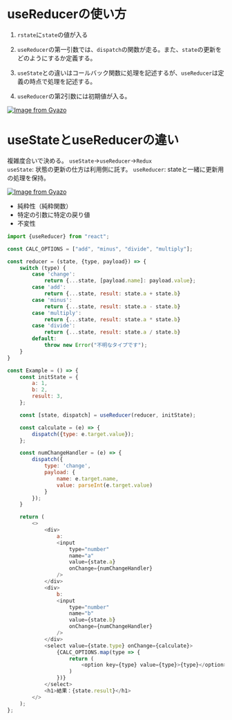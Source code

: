 # useReducerの使い方

1. `rstate`に`state`の値が入る

2. `useReducer`の第一引数では、`dispatch`の関数が走る。また、`state`の更新をどのようにするか定義する。

3. `useState`との違いはコールバック関数に処理を記述するが、`useReducer`は定義の時点で処理を記述する。

4. `useReducer`の第2引数には初期値が入る。

[![Image from Gyazo](https://i.gyazo.com/2fdc321407d0080d3c7b98efd7969d25.png)](https://gyazo.com/2fdc321407d0080d3c7b98efd7969d25)

# useStateとuseReducerの違い

複雑度合いで決める。
`useState`->`useReducer`->`Redux`  
`useState`: 状態の更新の仕方は利用側に託す。
`useReducer`: stateと一緒に更新用の処理を保持。

[![Image from Gyazo](https://i.gyazo.com/c798f79debc30f3cc0e33feff9c8b2a4.png)](https://gyazo.com/c798f79debc30f3cc0e33feff9c8b2a4)

- 純粋性（純粋関数）
- 特定の引数に特定の戻り値
- 不変性

```javascript
import {useReducer} from "react";

const CALC_OPTIONS = ["add", "minus", "divide", "multiply"];

const reducer = (state, {type, payload}) => {
    switch (type) {
        case 'change':
            return {...state, [payload.name]: payload.value};
        case 'add':
            return {...state, result: state.a + state.b}
        case 'minus':
            return {...state, result: state.a - state.b}
        case 'multiply':
            return {...state, result: state.a * state.b}
        case 'divide':
            return {...state, result: state.a / state.b}
        default:
            throw new Error("不明なタイプです");
    }
}

const Example = () => {
    const initState = {
        a: 1,
        b: 2,
        result: 3,
    };

    const [state, dispatch] = useReducer(reducer, initState);

    const calculate = (e) => {
        dispatch({type: e.target.value});
    };

    const numChangeHandler = (e) => {
        dispatch({
            type: 'change',
            payload: {
                name: e.target.name,
                value: parseInt(e.target.value)
            }
        });
    }

    return (
        <>
            <div>
                a:
                <input
                    type="number"
                    name="a"
                    value={state.a}
                    onChange={numChangeHandler}
                />
            </div>
            <div>
                b:
                <input
                    type="number"
                    name="b"
                    value={state.b}
                    onChange={numChangeHandler}
                />
            </div>
            <select value={state.type} onChange={calculate}>
                {CALC_OPTIONS.map(type => {
                    return (
                        <option key={type} value={type}>{type}</option>
                    )
                })}
            </select>
            <h1>結果：{state.result}</h1>
        </>
    );
};
```